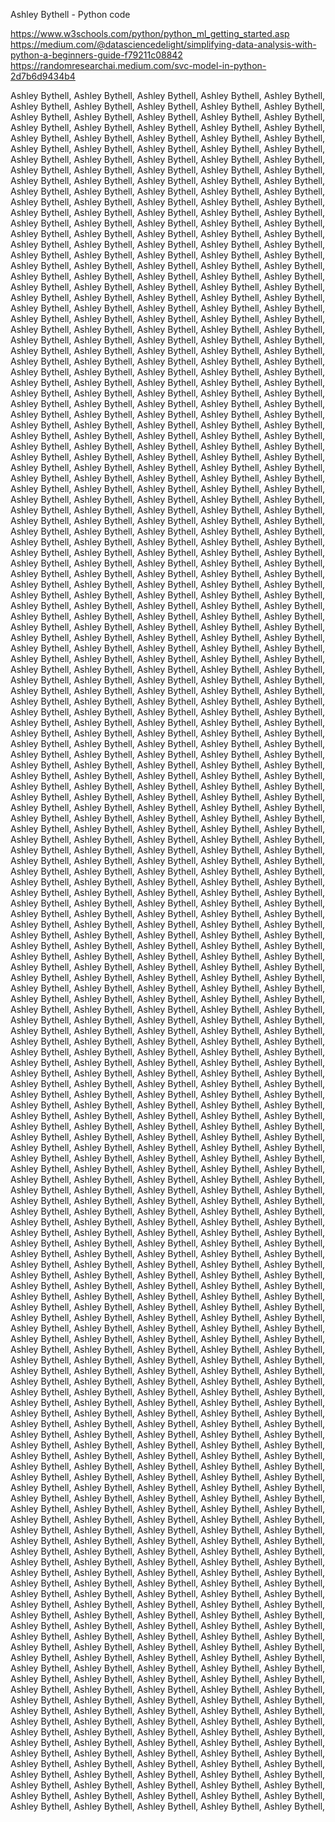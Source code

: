 Ashley Bythell - Python code


https://www.w3schools.com/python/python_ml_getting_started.asp
https://medium.com/@datasciencedelight/simplifying-data-analysis-with-python-a-beginners-guide-f79211c08842
https://randomresearchai.medium.com/svc-model-in-python-2d7b6d9434b4


Ashley Bythell, Ashley Bythell, Ashley Bythell, Ashley Bythell, Ashley Bythell, Ashley Bythell, Ashley Bythell, Ashley Bythell, Ashley Bythell, Ashley Bythell, Ashley Bythell, Ashley Bythell, Ashley Bythell, Ashley Bythell, Ashley Bythell, Ashley Bythell, Ashley Bythell, Ashley Bythell, Ashley Bythell, Ashley Bythell, Ashley Bythell, Ashley Bythell, Ashley Bythell, Ashley Bythell, Ashley Bythell, Ashley Bythell, Ashley Bythell, Ashley Bythell, Ashley Bythell, Ashley Bythell, Ashley Bythell, Ashley Bythell, Ashley Bythell, Ashley Bythell, Ashley Bythell, Ashley Bythell, Ashley Bythell, Ashley Bythell, Ashley Bythell, Ashley Bythell, Ashley Bythell, Ashley Bythell, Ashley Bythell, Ashley Bythell, Ashley Bythell, Ashley Bythell, Ashley Bythell, Ashley Bythell, Ashley Bythell, Ashley Bythell, Ashley Bythell, Ashley Bythell, Ashley Bythell, Ashley Bythell, Ashley Bythell, Ashley Bythell, Ashley Bythell, Ashley Bythell, Ashley Bythell, Ashley Bythell, Ashley Bythell, Ashley Bythell, Ashley Bythell, Ashley Bythell, Ashley Bythell, Ashley Bythell, Ashley Bythell, Ashley Bythell, Ashley Bythell, Ashley Bythell, Ashley Bythell, Ashley Bythell, Ashley Bythell, Ashley Bythell, Ashley Bythell, Ashley Bythell, Ashley Bythell, Ashley Bythell, Ashley Bythell, Ashley Bythell, Ashley Bythell, Ashley Bythell, Ashley Bythell, Ashley Bythell, Ashley Bythell, Ashley Bythell, Ashley Bythell, Ashley Bythell, Ashley Bythell, Ashley Bythell, Ashley Bythell, Ashley Bythell, Ashley Bythell, Ashley Bythell, Ashley Bythell, Ashley Bythell, Ashley Bythell, Ashley Bythell, Ashley Bythell, Ashley Bythell, Ashley Bythell, Ashley Bythell, Ashley Bythell, Ashley Bythell, Ashley Bythell, Ashley Bythell, Ashley Bythell, Ashley Bythell, Ashley Bythell, Ashley Bythell, Ashley Bythell, Ashley Bythell, Ashley Bythell, Ashley Bythell, Ashley Bythell, Ashley Bythell, Ashley Bythell, Ashley Bythell, Ashley Bythell, Ashley Bythell, Ashley Bythell, Ashley Bythell, Ashley Bythell, Ashley Bythell, Ashley Bythell, Ashley Bythell, Ashley Bythell, Ashley Bythell, Ashley Bythell, Ashley Bythell, Ashley Bythell, Ashley Bythell, Ashley Bythell, Ashley Bythell, Ashley Bythell, Ashley Bythell, Ashley Bythell, Ashley Bythell, Ashley Bythell, Ashley Bythell, Ashley Bythell, Ashley Bythell, Ashley Bythell, Ashley Bythell, Ashley Bythell, Ashley Bythell, Ashley Bythell, Ashley Bythell, Ashley Bythell, Ashley Bythell, Ashley Bythell, Ashley Bythell, Ashley Bythell, Ashley Bythell, Ashley Bythell, Ashley Bythell, Ashley Bythell, Ashley Bythell, Ashley Bythell, Ashley Bythell, Ashley Bythell, Ashley Bythell, Ashley Bythell, Ashley Bythell, Ashley Bythell, Ashley Bythell, Ashley Bythell, Ashley Bythell, Ashley Bythell, Ashley Bythell, Ashley Bythell, Ashley Bythell, Ashley Bythell, Ashley Bythell, Ashley Bythell, Ashley Bythell, Ashley Bythell, Ashley Bythell, Ashley Bythell, Ashley Bythell, Ashley Bythell, Ashley Bythell, Ashley Bythell, Ashley Bythell, Ashley Bythell, Ashley Bythell, Ashley Bythell, Ashley Bythell, Ashley Bythell, Ashley Bythell, Ashley Bythell, Ashley Bythell, Ashley Bythell, Ashley Bythell, Ashley Bythell, Ashley Bythell, Ashley Bythell, Ashley Bythell, Ashley Bythell, Ashley Bythell, Ashley Bythell, Ashley Bythell, Ashley Bythell, Ashley Bythell, Ashley Bythell, Ashley Bythell, Ashley Bythell, Ashley Bythell, Ashley Bythell, Ashley Bythell, Ashley Bythell, Ashley Bythell, Ashley Bythell, Ashley Bythell, Ashley Bythell, Ashley Bythell, Ashley Bythell, Ashley Bythell, Ashley Bythell, Ashley Bythell, Ashley Bythell, Ashley Bythell, Ashley Bythell, Ashley Bythell, Ashley Bythell, Ashley Bythell, Ashley Bythell, Ashley Bythell, Ashley Bythell, Ashley Bythell, Ashley Bythell, Ashley Bythell, Ashley Bythell, Ashley Bythell, Ashley Bythell, Ashley Bythell, Ashley Bythell, Ashley Bythell, Ashley Bythell, Ashley Bythell, Ashley Bythell, Ashley Bythell, Ashley Bythell, Ashley Bythell, Ashley Bythell, Ashley Bythell, Ashley Bythell, Ashley Bythell, Ashley Bythell, Ashley Bythell, Ashley Bythell, Ashley Bythell, Ashley Bythell, Ashley Bythell, Ashley Bythell, Ashley Bythell, Ashley Bythell, Ashley Bythell, Ashley Bythell, Ashley Bythell, Ashley Bythell, Ashley Bythell, Ashley Bythell, Ashley Bythell, Ashley Bythell, Ashley Bythell, Ashley Bythell, Ashley Bythell, Ashley Bythell, Ashley Bythell, Ashley Bythell, Ashley Bythell, Ashley Bythell, Ashley Bythell, Ashley Bythell, Ashley Bythell, Ashley Bythell, Ashley Bythell, Ashley Bythell, Ashley Bythell, Ashley Bythell, Ashley Bythell, Ashley Bythell, Ashley Bythell, Ashley Bythell, Ashley Bythell, Ashley Bythell, Ashley Bythell, Ashley Bythell, Ashley Bythell, Ashley Bythell, Ashley Bythell, Ashley Bythell, Ashley Bythell, Ashley Bythell, Ashley Bythell, Ashley Bythell, Ashley Bythell, Ashley Bythell, Ashley Bythell, Ashley Bythell, Ashley Bythell, Ashley Bythell, Ashley Bythell, Ashley Bythell, Ashley Bythell, Ashley Bythell, Ashley Bythell, Ashley Bythell, Ashley Bythell, Ashley Bythell, Ashley Bythell, Ashley Bythell, Ashley Bythell, Ashley Bythell, Ashley Bythell, Ashley Bythell, Ashley Bythell, Ashley Bythell, Ashley Bythell, Ashley Bythell, Ashley Bythell, Ashley Bythell, Ashley Bythell, Ashley Bythell, Ashley Bythell, Ashley Bythell, Ashley Bythell, Ashley Bythell, Ashley Bythell, Ashley Bythell, Ashley Bythell, Ashley Bythell, Ashley Bythell, Ashley Bythell, Ashley Bythell, Ashley Bythell, Ashley Bythell, Ashley Bythell, Ashley Bythell, Ashley Bythell, Ashley Bythell, Ashley Bythell, Ashley Bythell, Ashley Bythell, Ashley Bythell, Ashley Bythell, Ashley Bythell, Ashley Bythell, Ashley Bythell, Ashley Bythell, Ashley Bythell, Ashley Bythell, Ashley Bythell, Ashley Bythell, Ashley Bythell, Ashley Bythell, Ashley Bythell, Ashley Bythell, Ashley Bythell, Ashley Bythell, Ashley Bythell, Ashley Bythell, Ashley Bythell, Ashley Bythell, Ashley Bythell, Ashley Bythell, Ashley Bythell, Ashley Bythell, Ashley Bythell, Ashley Bythell, Ashley Bythell, Ashley Bythell, Ashley Bythell, Ashley Bythell, Ashley Bythell, Ashley Bythell, Ashley Bythell, Ashley Bythell, Ashley Bythell, Ashley Bythell, Ashley Bythell, Ashley Bythell, Ashley Bythell, Ashley Bythell, Ashley Bythell, Ashley Bythell, Ashley Bythell, Ashley Bythell, Ashley Bythell, Ashley Bythell, Ashley Bythell, Ashley Bythell, Ashley Bythell, Ashley Bythell, Ashley Bythell, Ashley Bythell, Ashley Bythell, Ashley Bythell, Ashley Bythell, Ashley Bythell, Ashley Bythell, Ashley Bythell, Ashley Bythell, Ashley Bythell, Ashley Bythell, Ashley Bythell, Ashley Bythell, Ashley Bythell, Ashley Bythell, Ashley Bythell, Ashley Bythell, Ashley Bythell, Ashley Bythell, Ashley Bythell, Ashley Bythell, Ashley Bythell, Ashley Bythell, Ashley Bythell, Ashley Bythell, Ashley Bythell, Ashley Bythell, Ashley Bythell, Ashley Bythell, Ashley Bythell, Ashley Bythell, Ashley Bythell, Ashley Bythell, Ashley Bythell, Ashley Bythell, Ashley Bythell, Ashley Bythell, Ashley Bythell, Ashley Bythell, Ashley Bythell, Ashley Bythell, Ashley Bythell, Ashley Bythell, Ashley Bythell, Ashley Bythell, Ashley Bythell, Ashley Bythell, Ashley Bythell, Ashley Bythell, Ashley Bythell, Ashley Bythell, Ashley Bythell, Ashley Bythell, Ashley Bythell, Ashley Bythell, Ashley Bythell, Ashley Bythell, Ashley Bythell, Ashley Bythell, Ashley Bythell, Ashley Bythell, Ashley Bythell, Ashley Bythell, Ashley Bythell, Ashley Bythell, Ashley Bythell, Ashley Bythell, Ashley Bythell, Ashley Bythell, Ashley Bythell, Ashley Bythell, Ashley Bythell, Ashley Bythell, Ashley Bythell, Ashley Bythell, Ashley Bythell, Ashley Bythell, Ashley Bythell, Ashley Bythell, Ashley Bythell, Ashley Bythell, Ashley Bythell, Ashley Bythell, Ashley Bythell, Ashley Bythell, Ashley Bythell, Ashley Bythell, Ashley Bythell, Ashley Bythell, Ashley Bythell, Ashley Bythell, Ashley Bythell, Ashley Bythell, Ashley Bythell, Ashley Bythell, Ashley Bythell, Ashley Bythell, Ashley Bythell, Ashley Bythell, Ashley Bythell, Ashley Bythell, Ashley Bythell, Ashley Bythell, Ashley Bythell, Ashley Bythell, Ashley Bythell, Ashley Bythell, Ashley Bythell, Ashley Bythell, Ashley Bythell, Ashley Bythell, Ashley Bythell, Ashley Bythell, Ashley Bythell, Ashley Bythell, Ashley Bythell, Ashley Bythell, Ashley Bythell, Ashley Bythell, Ashley Bythell, Ashley Bythell, Ashley Bythell, Ashley Bythell, Ashley Bythell, Ashley Bythell, Ashley Bythell, Ashley Bythell, Ashley Bythell, Ashley Bythell, Ashley Bythell, Ashley Bythell, Ashley Bythell, Ashley Bythell, Ashley Bythell, Ashley Bythell, Ashley Bythell, Ashley Bythell, Ashley Bythell, Ashley Bythell, Ashley Bythell, Ashley Bythell, Ashley Bythell, Ashley Bythell, Ashley Bythell, Ashley Bythell, Ashley Bythell, Ashley Bythell, Ashley Bythell, Ashley Bythell, Ashley Bythell, Ashley Bythell, Ashley Bythell, Ashley Bythell, Ashley Bythell, Ashley Bythell, Ashley Bythell, Ashley Bythell, Ashley Bythell, Ashley Bythell, Ashley Bythell, Ashley Bythell, Ashley Bythell, Ashley Bythell, Ashley Bythell, Ashley Bythell, Ashley Bythell, Ashley Bythell, Ashley Bythell, Ashley Bythell, Ashley Bythell, Ashley Bythell, Ashley Bythell, Ashley Bythell, Ashley Bythell, Ashley Bythell, Ashley Bythell, Ashley Bythell, Ashley Bythell, Ashley Bythell, Ashley Bythell, Ashley Bythell, Ashley Bythell, Ashley Bythell, Ashley Bythell, Ashley Bythell, Ashley Bythell, Ashley Bythell, Ashley Bythell, Ashley Bythell, Ashley Bythell, Ashley Bythell, Ashley Bythell, Ashley Bythell, Ashley Bythell, Ashley Bythell, Ashley Bythell, Ashley Bythell, Ashley Bythell, Ashley Bythell, Ashley Bythell, Ashley Bythell, Ashley Bythell, Ashley Bythell, Ashley Bythell, Ashley Bythell, Ashley Bythell, Ashley Bythell, Ashley Bythell, Ashley Bythell, Ashley Bythell, Ashley Bythell, Ashley Bythell, Ashley Bythell, Ashley Bythell, Ashley Bythell, Ashley Bythell, Ashley Bythell, Ashley Bythell, Ashley Bythell, Ashley Bythell, Ashley Bythell, Ashley Bythell, Ashley Bythell, Ashley Bythell, Ashley Bythell, Ashley Bythell, Ashley Bythell, Ashley Bythell, Ashley Bythell, Ashley Bythell, Ashley Bythell, Ashley Bythell, Ashley Bythell, Ashley Bythell, Ashley Bythell, Ashley Bythell, Ashley Bythell, Ashley Bythell, Ashley Bythell, Ashley Bythell, Ashley Bythell, Ashley Bythell, Ashley Bythell, Ashley Bythell, Ashley Bythell, Ashley Bythell, Ashley Bythell, Ashley Bythell, Ashley Bythell, Ashley Bythell, Ashley Bythell, Ashley Bythell, Ashley Bythell, Ashley Bythell, Ashley Bythell, Ashley Bythell, Ashley Bythell, Ashley Bythell, Ashley Bythell, Ashley Bythell, Ashley Bythell, Ashley Bythell, Ashley Bythell, Ashley Bythell, Ashley Bythell, Ashley Bythell, Ashley Bythell, Ashley Bythell, Ashley Bythell, Ashley Bythell, Ashley Bythell, Ashley Bythell, Ashley Bythell, Ashley Bythell, Ashley Bythell, Ashley Bythell, Ashley Bythell, Ashley Bythell, Ashley Bythell, Ashley Bythell, Ashley Bythell, Ashley Bythell, Ashley Bythell, Ashley Bythell, Ashley Bythell, Ashley Bythell, Ashley Bythell, Ashley Bythell, Ashley Bythell, Ashley Bythell, Ashley Bythell, Ashley Bythell, Ashley Bythell, Ashley Bythell, Ashley Bythell, Ashley Bythell, Ashley Bythell, Ashley Bythell, Ashley Bythell, Ashley Bythell, Ashley Bythell, Ashley Bythell, Ashley Bythell, Ashley Bythell, Ashley Bythell, Ashley Bythell, Ashley Bythell, Ashley Bythell, Ashley Bythell, Ashley Bythell, Ashley Bythell, Ashley Bythell, Ashley Bythell, Ashley Bythell, Ashley Bythell, Ashley Bythell, Ashley Bythell, Ashley Bythell, Ashley Bythell, Ashley Bythell, Ashley Bythell, Ashley Bythell, Ashley Bythell, Ashley Bythell, Ashley Bythell, Ashley Bythell, Ashley Bythell, Ashley Bythell, Ashley Bythell, Ashley Bythell, Ashley Bythell, Ashley Bythell, Ashley Bythell, Ashley Bythell, Ashley Bythell, Ashley Bythell, Ashley Bythell, Ashley Bythell, Ashley Bythell, Ashley Bythell, Ashley Bythell, Ashley Bythell, Ashley Bythell, Ashley Bythell, Ashley Bythell, Ashley Bythell, Ashley Bythell, Ashley Bythell, Ashley Bythell, Ashley Bythell, Ashley Bythell, Ashley Bythell, Ashley Bythell, Ashley Bythell, Ashley Bythell, Ashley Bythell, Ashley Bythell, Ashley Bythell, Ashley Bythell, Ashley Bythell, Ashley Bythell, Ashley Bythell, Ashley Bythell, Ashley Bythell, Ashley Bythell, Ashley Bythell, Ashley Bythell, Ashley Bythell, Ashley Bythell, Ashley Bythell, Ashley Bythell, Ashley Bythell, Ashley Bythell, Ashley Bythell, Ashley Bythell, Ashley Bythell, Ashley Bythell, Ashley Bythell, Ashley Bythell, Ashley Bythell, Ashley Bythell, Ashley Bythell, Ashley Bythell, Ashley Bythell, Ashley Bythell, Ashley Bythell, Ashley Bythell, Ashley Bythell, Ashley Bythell, Ashley Bythell, Ashley Bythell, Ashley Bythell, Ashley Bythell, Ashley Bythell, Ashley Bythell, Ashley Bythell, Ashley Bythell, Ashley Bythell, Ashley Bythell, Ashley Bythell, Ashley Bythell, Ashley Bythell, Ashley Bythell, Ashley Bythell, Ashley Bythell, Ashley Bythell, Ashley Bythell, Ashley Bythell, Ashley Bythell, Ashley Bythell, Ashley Bythell, Ashley Bythell, Ashley Bythell, Ashley Bythell, Ashley Bythell, 

